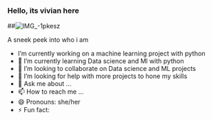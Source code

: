 ### Hello, its vivian here


##![IMG_-1pkesz](https://user-images.githubusercontent.com/32557428/128598769-aa7c9808-636f-4113-b672-35cb68c6ff14.jpg)
<!---**viviansharp/viviansharp** is a ✨ _special_ ✨ repository because its `README.md` (this file) appears on your GitHub profile.-->
  A sneek peek into who i am 
 - I’m currently working on a machine learning project with python
- 🌱 I’m currently learning Data science and Ml with python
- 👯 I’m looking to collaborate on Data science and ML projects
- 🤔 I’m looking for help with more projects to hone my skills
- 💬 Ask me about ...
- 📫 How to reach me ...
- 😄 Pronouns: she/her
- ⚡ Fun fact:

